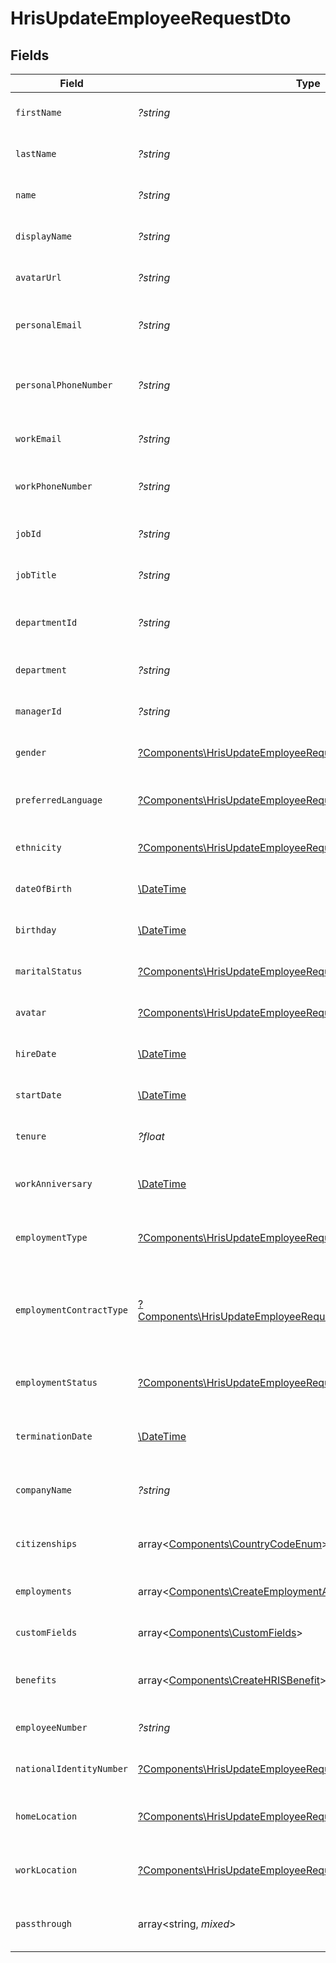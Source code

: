 # HrisUpdateEmployeeRequestDto


## Fields

| Field                                                                                                                                           | Type                                                                                                                                            | Required                                                                                                                                        | Description                                                                                                                                     | Example                                                                                                                                         |
| ----------------------------------------------------------------------------------------------------------------------------------------------- | ----------------------------------------------------------------------------------------------------------------------------------------------- | ----------------------------------------------------------------------------------------------------------------------------------------------- | ----------------------------------------------------------------------------------------------------------------------------------------------- | ----------------------------------------------------------------------------------------------------------------------------------------------- |
| `firstName`                                                                                                                                     | *?string*                                                                                                                                       | :heavy_minus_sign:                                                                                                                              | The employee first name                                                                                                                         | Issac                                                                                                                                           |
| `lastName`                                                                                                                                      | *?string*                                                                                                                                       | :heavy_minus_sign:                                                                                                                              | The employee last name                                                                                                                          | Newton                                                                                                                                          |
| `name`                                                                                                                                          | *?string*                                                                                                                                       | :heavy_minus_sign:                                                                                                                              | The employee name                                                                                                                               | Issac Newton                                                                                                                                    |
| `displayName`                                                                                                                                   | *?string*                                                                                                                                       | :heavy_minus_sign:                                                                                                                              | The employee display name                                                                                                                       | Sir Issac Newton                                                                                                                                |
| `avatarUrl`                                                                                                                                     | *?string*                                                                                                                                       | :heavy_minus_sign:                                                                                                                              | The employee avatar Url                                                                                                                         | https://example.com/avatar.png                                                                                                                  |
| `personalEmail`                                                                                                                                 | *?string*                                                                                                                                       | :heavy_minus_sign:                                                                                                                              | The employee personal email                                                                                                                     | isaac.newton@example.com                                                                                                                        |
| `personalPhoneNumber`                                                                                                                           | *?string*                                                                                                                                       | :heavy_minus_sign:                                                                                                                              | The employee personal phone number                                                                                                              | +1234567890                                                                                                                                     |
| `workEmail`                                                                                                                                     | *?string*                                                                                                                                       | :heavy_minus_sign:                                                                                                                              | The employee work email                                                                                                                         | newton@example.com                                                                                                                              |
| `workPhoneNumber`                                                                                                                               | *?string*                                                                                                                                       | :heavy_minus_sign:                                                                                                                              | The employee work phone number                                                                                                                  | +1234567890                                                                                                                                     |
| `jobId`                                                                                                                                         | *?string*                                                                                                                                       | :heavy_minus_sign:                                                                                                                              | The employee job id                                                                                                                             | R-6789                                                                                                                                          |
| `jobTitle`                                                                                                                                      | *?string*                                                                                                                                       | :heavy_minus_sign:                                                                                                                              | The employee job title                                                                                                                          | Physicist                                                                                                                                       |
| `departmentId`                                                                                                                                  | *?string*                                                                                                                                       | :heavy_minus_sign:                                                                                                                              | The employee department id                                                                                                                      | 3093                                                                                                                                            |
| `department`                                                                                                                                    | *?string*                                                                                                                                       | :heavy_minus_sign:                                                                                                                              | The employee department                                                                                                                         | Physics                                                                                                                                         |
| `managerId`                                                                                                                                     | *?string*                                                                                                                                       | :heavy_minus_sign:                                                                                                                              | The employee manager ID                                                                                                                         | 67890                                                                                                                                           |
| `gender`                                                                                                                                        | [?Components\HrisUpdateEmployeeRequestDtoGender](../../Models/Components/HrisUpdateEmployeeRequestDtoGender.md)                                 | :heavy_minus_sign:                                                                                                                              | The employee gender                                                                                                                             | male                                                                                                                                            |
| `preferredLanguage`                                                                                                                             | [?Components\HrisUpdateEmployeeRequestDtoPreferredLanguage](../../Models/Components/HrisUpdateEmployeeRequestDtoPreferredLanguage.md)           | :heavy_minus_sign:                                                                                                                              | The employee preferred language                                                                                                                 | en_US                                                                                                                                           |
| `ethnicity`                                                                                                                                     | [?Components\HrisUpdateEmployeeRequestDtoEthnicity](../../Models/Components/HrisUpdateEmployeeRequestDtoEthnicity.md)                           | :heavy_minus_sign:                                                                                                                              | The employee ethnicity                                                                                                                          | white                                                                                                                                           |
| `dateOfBirth`                                                                                                                                   | [\DateTime](https://www.php.net/manual/en/class.datetime.php)                                                                                   | :heavy_minus_sign:                                                                                                                              | The employee date_of_birth                                                                                                                      | 1990-01-01T00:00.000Z                                                                                                                           |
| `birthday`                                                                                                                                      | [\DateTime](https://www.php.net/manual/en/class.datetime.php)                                                                                   | :heavy_minus_sign:                                                                                                                              | The employee birthday                                                                                                                           | 2021-01-01T00:00:00Z                                                                                                                            |
| `maritalStatus`                                                                                                                                 | [?Components\HrisUpdateEmployeeRequestDtoMaritalStatus](../../Models/Components/HrisUpdateEmployeeRequestDtoMaritalStatus.md)                   | :heavy_minus_sign:                                                                                                                              | The employee marital status                                                                                                                     | single                                                                                                                                          |
| `avatar`                                                                                                                                        | [?Components\HrisUpdateEmployeeRequestDtoAvatar](../../Models/Components/HrisUpdateEmployeeRequestDtoAvatar.md)                                 | :heavy_minus_sign:                                                                                                                              | The employee avatar                                                                                                                             | https://example.com/avatar.png                                                                                                                  |
| `hireDate`                                                                                                                                      | [\DateTime](https://www.php.net/manual/en/class.datetime.php)                                                                                   | :heavy_minus_sign:                                                                                                                              | The employee hire date                                                                                                                          | 2021-01-01T00:00.000Z                                                                                                                           |
| `startDate`                                                                                                                                     | [\DateTime](https://www.php.net/manual/en/class.datetime.php)                                                                                   | :heavy_minus_sign:                                                                                                                              | The employee start date                                                                                                                         | 2021-01-01T00:00.000Z                                                                                                                           |
| `tenure`                                                                                                                                        | *?float*                                                                                                                                        | :heavy_minus_sign:                                                                                                                              | The employee tenure                                                                                                                             | 2                                                                                                                                               |
| `workAnniversary`                                                                                                                               | [\DateTime](https://www.php.net/manual/en/class.datetime.php)                                                                                   | :heavy_minus_sign:                                                                                                                              | The employee work anniversary                                                                                                                   | 2021-01-01T00:00:00Z                                                                                                                            |
| `employmentType`                                                                                                                                | [?Components\HrisUpdateEmployeeRequestDtoEmploymentType](../../Models/Components/HrisUpdateEmployeeRequestDtoEmploymentType.md)                 | :heavy_minus_sign:                                                                                                                              | The employee employment type                                                                                                                    | full_time                                                                                                                                       |
| `employmentContractType`                                                                                                                        | [?Components\HrisUpdateEmployeeRequestDtoEmploymentContractType](../../Models/Components/HrisUpdateEmployeeRequestDtoEmploymentContractType.md) | :heavy_minus_sign:                                                                                                                              | The employment work schedule type (e.g., full-time, part-time)                                                                                  | full_time                                                                                                                                       |
| `employmentStatus`                                                                                                                              | [?Components\HrisUpdateEmployeeRequestDtoEmploymentStatus](../../Models/Components/HrisUpdateEmployeeRequestDtoEmploymentStatus.md)             | :heavy_minus_sign:                                                                                                                              | The employee employment status                                                                                                                  | active                                                                                                                                          |
| `terminationDate`                                                                                                                               | [\DateTime](https://www.php.net/manual/en/class.datetime.php)                                                                                   | :heavy_minus_sign:                                                                                                                              | The employee termination date                                                                                                                   | 2021-01-01T00:00:00Z                                                                                                                            |
| `companyName`                                                                                                                                   | *?string*                                                                                                                                       | :heavy_minus_sign:                                                                                                                              | The employee company name                                                                                                                       | Example Corp                                                                                                                                    |
| `citizenships`                                                                                                                                  | array<[Components\CountryCodeEnum](../../Models/Components/CountryCodeEnum.md)>                                                                 | :heavy_minus_sign:                                                                                                                              | The citizenships of the Employee                                                                                                                |                                                                                                                                                 |
| `employments`                                                                                                                                   | array<[Components\CreateEmploymentApiModel](../../Models/Components/CreateEmploymentApiModel.md)>                                               | :heavy_minus_sign:                                                                                                                              | The employee employments                                                                                                                        |                                                                                                                                                 |
| `customFields`                                                                                                                                  | array<[Components\CustomFields](../../Models/Components/CustomFields.md)>                                                                       | :heavy_minus_sign:                                                                                                                              | The employee custom fields                                                                                                                      |                                                                                                                                                 |
| `benefits`                                                                                                                                      | array<[Components\CreateHRISBenefit](../../Models/Components/CreateHRISBenefit.md)>                                                             | :heavy_minus_sign:                                                                                                                              | Current benefits of the employee                                                                                                                |                                                                                                                                                 |
| `employeeNumber`                                                                                                                                | *?string*                                                                                                                                       | :heavy_minus_sign:                                                                                                                              | The assigned employee number                                                                                                                    | 125                                                                                                                                             |
| `nationalIdentityNumber`                                                                                                                        | [?Components\HrisUpdateEmployeeRequestDtoNationalIdentityNumber](../../Models/Components/HrisUpdateEmployeeRequestDtoNationalIdentityNumber.md) | :heavy_minus_sign:                                                                                                                              | The national identity number                                                                                                                    |                                                                                                                                                 |
| `homeLocation`                                                                                                                                  | [?Components\HrisUpdateEmployeeRequestDtoHomeLocation](../../Models/Components/HrisUpdateEmployeeRequestDtoHomeLocation.md)                     | :heavy_minus_sign:                                                                                                                              | The employee home location                                                                                                                      |                                                                                                                                                 |
| `workLocation`                                                                                                                                  | [?Components\HrisUpdateEmployeeRequestDtoWorkLocation](../../Models/Components/HrisUpdateEmployeeRequestDtoWorkLocation.md)                     | :heavy_minus_sign:                                                                                                                              | The employee work location                                                                                                                      |                                                                                                                                                 |
| `passthrough`                                                                                                                                   | array<string, *mixed*>                                                                                                                          | :heavy_minus_sign:                                                                                                                              | Value to pass through to the provider                                                                                                           | {<br/>"other_known_names": "John Doe"<br/>}                                                                                                     |